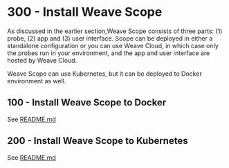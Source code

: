 # 300 - Install Weave Scope

As discussed in the earlier section,Weave Scope consists of three parts: (1) probe, (2) app and (3) user interface. Scope can be deployed in either a standalone configuration or you can use Weave Cloud, in which case only the probes run in your environment, and the app and user interface are hosted by Weave Cloud.

Weave Scope can use Kubernetes, but it can be deployed to Docker environment as well.

## 100 - Install Weave Scope to Docker
See [README.md](./100/README.md)

## 200 - Install Weave Scope to Kubernetes
See [README.md](./200/README.md)
